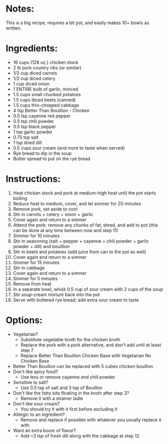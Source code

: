# Notes: 
This is a big recipe, requires a bit pot, and easily makes 10+ bowls as written.

# Ingredients:
- 16 cups (128 oz.) chicken stock
- 2 lb pork country ribs (or similar)
- 1/2 cup diced carrots
- 1/2 cup diced celery
- 1 cup diced onion
- 1 ENTIRE bulb of garlic, minced 
- 1.5 cups small chunked potatoes
- 1.5 cups diced beets (canned)
- 1.5 cups thin-chopped cabbage
- 4 tsp Better Than Bouillion - Chicken
- 0.5 tsp cayenne red pepper
- 0.5 tsp chili powder
- 0.5 tsp black pepper
- 1 tsp garlic powder
- 0.75 tsp salt
- 1 tsp dried dill
- 0.5 cups sour cream (and more to taste when served)
- Rye bread to dip in the soup
- Butter spread to put on the rye bread

# Instructions:
1. Heat chicken stock and pork at medium-high heat until the pot starts boiling
2. Reduce heat to medium, cover, and let simmer for 20 minutes
3. Remove pork, set aside to cool
4. Stir in carrots + celery + onion + garlic
5. Cover again and return to a simmer
6. Attend the pork: remove any chunks of fat, shred, and add to pot (this can be done at any time between now and step 11)
7. Simmer for 10 minutes
8. Stir in seasoning (salt + pepper + cayenne + chili powder + garlic powder + dill) and bouillion
9. Stir in beets and potatoes (add juice from can to the pot as well)
10. Cover again and return to a simmer
11. Simmer for 15 minutes
12. Stir in cabbage
13. Cover again and return to a simmer
14. Simmer for 5 minutes
15. Remove from heat
16. In a separate bowl, whisk 0.5 cup of sour cream with 2 cups of the soup
17. Stir soup-cream mixture back into the pot
18. Serve with buttered rye bread; add extra sour cream to taste

# Options:
- Vegetarian? 
  * Substitute vegetable broth for the chicken broth
  * Replace the pork with a pork alternative, and don't add until at least step 7
  * Replace Better Than Bouillon Chicken Base with Vegetarian No Chicken Base
- Better Than Bouillon can be replaced with 5 cubes chicken bouillon
- Don't like spicy food?
  * Use less or remove cayenne and chili powder
- Sensitive to salt?
  * Use 0.5 tsp of salt and 3 tsp of Bouillon
- Don't like the fatty bits floating in the broth after step 3?
  * Remove it with a strainer ladle
- Don't like sour cream?
  * You should try it with it first before excluding it
- Allergic to an ingredient?
  * Remove and replace if possible with whatever you usually replace it with
- Want an extra boom of flavor?
  * Add ~3 tsp of fresh dill along with the cabbage at step 12
